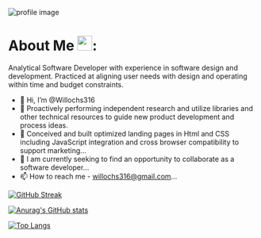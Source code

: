 ![profile image](https://media4.giphy.com/media/jdPMeyv9rn0hZHh8n9/200w.webp?cid=ecf05e4796ztw6yusslhk601rq44u6voyh0lg2tgu31ydciv&rid=200w.webp&ct=s)

# About Me <img src="https://media.giphy.com/media/hvRJCLFzcasrR4ia7z/giphy.gif" width="30px"/>:
Analytical Software Developer with experience in software design and development. Practiced at aligning user needs with design and operating within time and budget constraints.

- 👋 Hi, I’m @Willochs316
- 👀 Proactively performing independent research and utilize libraries and other technical resources to guide new product development and process ideas.
- 🌱 Conceived and built optimized landing pages in Html and CSS including JavaScript integration and cross browser compatibility to support marketing...
- 💞️ I am currently seeking to find an opportunity to collaborate as a software developer...
- 📫 How to reach me - willochs316@gmail.com...

[![GitHub Streak](http://github-readme-streak-stats.herokuapp.com?user=Willochs316&theme=synthwave)](https://git.io/streak-stats)

[![Anurag's GitHub stats](https://github-readme-stats.vercel.app/api?username=Willochs316&&hide=stars,prs&show_icons=true&theme=radical)](https://github.com/anuraghazra/github-readme-stats)

[![Top Langs](https://github-readme-stats.vercel.app/api/top-langs/?username=Willochs316&layout=compact&theme=transparent)](https://github.com/anuraghazra/github-readme-stats)
